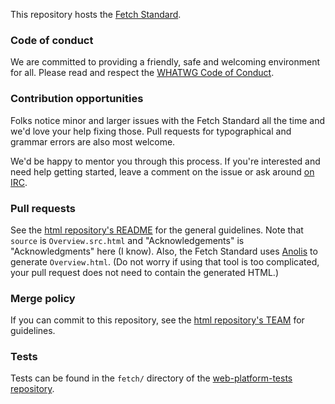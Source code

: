 This repository hosts the [Fetch Standard](https://fetch.spec.whatwg.org/).

### Code of conduct

We are committed to providing a friendly, safe and welcoming environment for all. Please read and
respect the [WHATWG Code of Conduct](https://wiki.whatwg.org/wiki/Code_of_Conduct).

### Contribution opportunities

Folks notice minor and larger issues with the Fetch Standard all the time and we'd love your help
fixing those. Pull requests for typographical and grammar errors are also most welcome.

We'd be happy to mentor you through this process. If you're interested and need help getting
started, leave a comment on the issue or ask around [on IRC](https://wiki.whatwg.org/wiki/IRC).

### Pull requests

See the [html repository's README](https://github.com/whatwg/html/blob/master/README.md) for the
general guidelines. Note that `source` is `Overview.src.html` and "Acknowledgements" is
"Acknowledgments" here (I know). Also, the Fetch Standard uses
[Anolis](https://wiki.whatwg.org/wiki/Anolis) to generate `Overview.html`. (Do not worry if using
that tool is too complicated, your pull request does not need to contain the generated HTML.)

### Merge policy

If you can commit to this repository, see the
[html repository's TEAM](https://github.com/whatwg/html/blob/master/TEAM.md) for guidelines.

### Tests

Tests can be found in the `fetch/` directory of the
[web-platform-tests repository](https://github.com/w3c/web-platform-tests).

